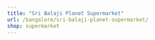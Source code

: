 ```yaml
---
title: "Sri Balaji Planet Supermarket"
url: /bangalore/sri-balaji-planet-supermarket/
shop: supermarket
---
```

